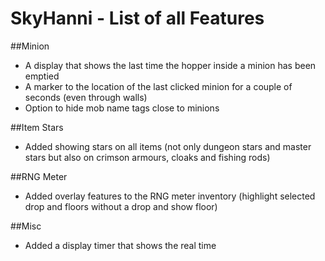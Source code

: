 # SkyHanni - List of all Features

##Minion
- A display that shows the last time the hopper inside a minion has been emptied
- A marker to the location of the last clicked minion for a couple of seconds (even through walls)
- Option to hide mob name tags close to minions

##Item Stars
- Added showing stars on all items (not only dungeon stars and master stars but also on crimson armours, cloaks and fishing rods)

##RNG Meter
- Added overlay features to the RNG meter inventory (highlight selected drop and floors without a drop and show floor)

##Misc
- Added a display timer that shows the real time